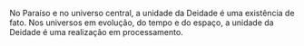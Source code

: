 ﻿No Paraíso e no universo central, a unidade da Deidade é uma existência de fato. Nos universos em evolução, do tempo e do espaço, a unidade da Deidade é uma realização em processamento.
